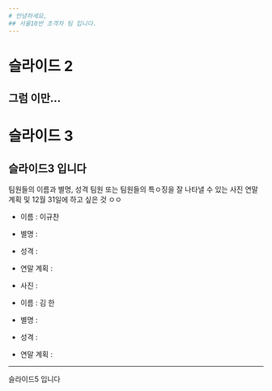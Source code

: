 ```yaml
---
# 안녕하세요,
## 서울10반 초격차 팀 입니다.
---
```

# 슬라이드 2
그럼 이만...
---
# 슬라이드 3
슬라이드3 입니다
---
팀원들의 이름과 별명, 성격 팀원 또는 팀원들의 특ㅇ징을 잘 나타낼 수 있는 사진 연말 계획 및 12월 31일에 하고 싶은 것 ㅇㅇ

* 이름 : 이규찬
* 별명 :
* 성격 :
* 연말 계획 :
* 사진 :

* 이름 : 김 한
* 별명 :
* 성격 :
* 연말 계획 :
---

슬라이드5 입니다
